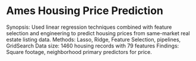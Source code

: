 # Ames Housing Price Prediction
Synopsis: Used linear regression techniques combined with feature selection and engineering to predict housing prices from same-market real estate listing data.
Methods: Lasso, Ridge, Feature Selection, pipelines, GridSearch
Data size: 1460 housing records with 79 features
Findings: Square footage, neighborhood primary predictors for price.

